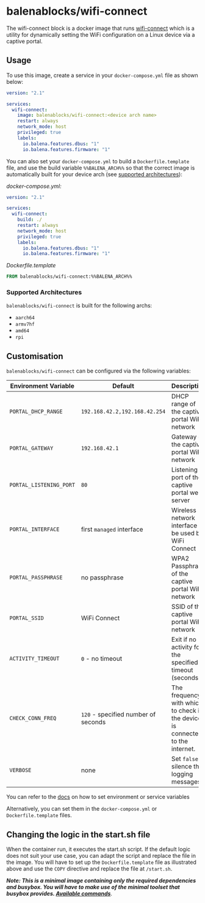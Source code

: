 # balenablocks/wifi-connect

The wifi-connect block is a docker image that runs [wifi-connect](https://github.com/balena-io/wifi-connect) which is a utility for dynamically setting the WiFi configuration on a Linux device via a captive portal.

## Usage

To use this image, create a service in your `docker-compose.yml` file as shown below:

```yml
version: "2.1"

services:
  wifi-connect:
    image: balenablocks/wifi-connect:<device arch name>
    restart: always
    network_mode: host
    privileged: true
    labels:
      io.balena.features.dbus: "1"
      io.balena.features.firmware: "1"
```

You can also set your `docker-compose.yml` to build a `Dockerfile.template` file, and use the build variable `%%BALENA_ARCH%%` so that the correct image is automatically built for your device arch (see [supported architectures](#Supported-architectures)):

_docker-compose.yml:_

```yaml
version: "2.1"

services:
  wifi-connect:
    build: ./
    restart: always
    network_mode: host
    privileged: true
    labels:
      io.balena.features.dbus: "1"
      io.balena.features.firmware: "1"
```

_Dockerfile.template_

```dockerfile
FROM balenablocks/wifi-connect:%%BALENA_ARCH%%
```

### Supported Architectures

`balenablocks/wifi-connect` is built for the following archs:

- `aarch64`
- `armv7hf`
- `amd64`
- `rpi`

## Customisation

`balenablocks/wifi-connect` can be configured via the following variables:

| Environment Variable    | Default                             | Description                                                                   |
| ----------------------- | ----------------------------------- | ----------------------------------------------------------------------------- |
| `PORTAL_DHCP_RANGE`     | `192.168.42.2,192.168.42.254`       | DHCP range of the captive portal WiFi network                                 |
| `PORTAL_GATEWAY`        | `192.168.42.1`                      | Gateway of the captive portal WiFi network                                    |
| `PORTAL_LISTENING_PORT` | `80`                                | Listening port of the captive portal web server                               |
| `PORTAL_INTERFACE`      | first `managed` interface           | Wireless network interface to be used by WiFi Connect                         |
| `PORTAL_PASSPHRASE`     | no passphrase                       | WPA2 Passphrase of the captive portal WiFi network                            |
| `PORTAL_SSID`           | WiFi Connect                        | SSID of the captive portal WiFi network                                       |
| `ACTIVITY_TIMEOUT`      | `0` - no timeout                    | Exit if no activity for the specified timeout (seconds)                       |
| `CHECK_CONN_FREQ`       | `120` - specified number of seconds | The frequency with which to check if the device is connected to the internet. |
| `VERBOSE`               | none                                | Set `false` to silence the logging messages                                   |

You can refer to the [docs](https://www.balena.io/docs/learn/manage/serv-vars/#environment-and-service-variables) on how to set environment or service variables

Alternatively, you can set them in the `docker-compose.yml` or `Dockerfile.template` files.

## Changing the logic in the start.sh file

When the container run, it executes the start.sh script. If the default logic does not suit your use case, you can adapt the script and replace the file in the image. You will have to set up the `Dockerfile.template` file as illustrated above and use the `COPY` directive and replace the file at `/start.sh`.

_**Note: This is a minimal image containing only the required dependencies and busybox. You will have to make use of the minimal toolset that busybox provides. [Available commands](https://manpages.debian.org/stretch/busybox/busybox.1.en.html#COMMANDS)**_.
